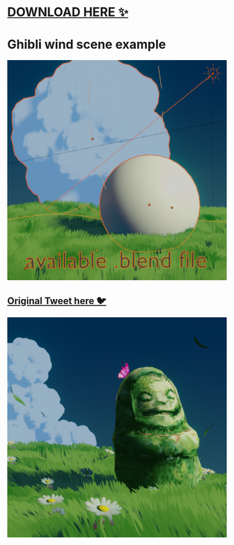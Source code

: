 # [DOWNLOAD HERE ✨](https://github.com/lucasromerodb/ghibli-wind-example/raw/main/ghibli_wind_scene_example.blend)
# Ghibli wind scene example
![Example file](example.png)

## [Original Tweet here 🐦](https://twitter.com/lucasromerodb/status/1348432050211213313)
![Original render](render.png)
